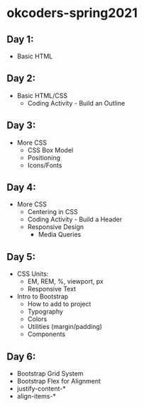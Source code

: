 # okcoders-spring2021

## Day 1:
* Basic HTML

## Day 2:
* Basic HTML/CSS
  * Coding Activity - Build an Outline

## Day 3:
* More CSS
  * CSS Box Model 
  * Positioning
  * Icons/Fonts 

## Day 4:
* More CSS
  * Centering in CSS
  * Coding Activity - Build a Header
  * Responsive Design
    * Media Queries 

## Day 5:
* CSS Units:
  * EM, REM, %, viewport, px
  * Responsive Text
* Intro to Bootstrap
  * How to add to project
  * Typography
  * Colors
  * Utilities (margin/padding)
  * Components

## Day 6:
* Bootstrap Grid System
* Bootstrap Flex for Alignment
 * justify-content-*
 * align-items-*
